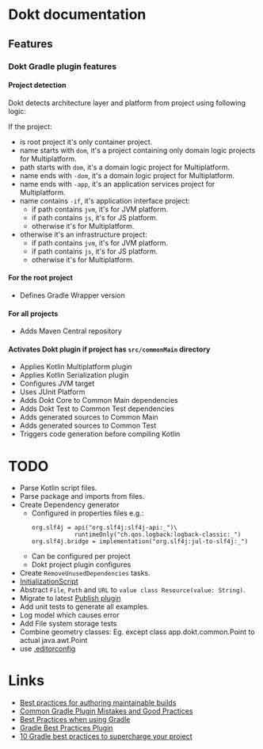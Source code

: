 # Dokt documentation

## Features

### Dokt Gradle plugin features

#### Project detection

Dokt detects architecture layer and platform from project using following logic:

If the project:
- is root project it's only container project.
- name starts with `dom`, it's a project containing only domain logic projects for Multiplatform.
- path starts with `dom`, it's a domain logic project for Multiplatform.
- name ends with `-dom`, it's a domain logic project for Multiplatform.
- name ends with `-app`, it's an application services project for Multiplatform.
- name contains `-if`, it's application interface project:
  - if path contains `jvm`, it's for JVM platform.
  - if path contains `js`, it's for JS platform.
  - otherwise it's for Multiplatform.
- otherwise it's an infrastructure project:
  - if path contains `jvm`, it's for JVM platform.
  - if path contains `js`, it's for JS platform.
  - otherwise it's for Multiplatform.

#### For the root project

- Defines Gradle Wrapper version

#### For all projects

- Adds Maven Central repository

#### Activates Dokt plugin if project has `src/commonMain` directory
- Applies Kotlin Multiplatform plugin
- Applies Kotlin Serialization plugin
- Configures JVM target
- Uses JUnit Platform
- Adds Dokt Core to Common Main dependencies
- Adds Dokt Test to Common Test dependencies
- Adds generated sources to Common Main
- Adds generated sources to Common Test
- Triggers code generation before compiling Kotlin

# TODO

- Parse Kotlin script files.
- Parse package and imports from files.
- Create Dependency generator
  - Configured in properties files e.g.:
    ```properties
    org.slf4j = api("org.slf4j:slf4j-api:_")\
                runtimeOnly("ch.qos.logback:logback-classic:_")
    org.slf4j.bridge = implementation("org.slf4j:jul-to-slf4j:_")
    ```
  - Can be configured per project
  - Dokt project plugin configures
- Create `RemoveUnusedDependencies` tasks.
- [InitializationScript](https://docs.gradle.org/current/userguide/init_scripts.html)
- Abstract `File`, `Path` and `URL` to `value class Resource(value: String)`.
- Migrate to latest [Publish plugin](https://plugins.gradle.org/plugin/com.gradle.plugin-publish)
- Add unit tests to generate all examples.
- Log model which causes error
- Add File system storage tests
- Combine geometry classes: Eg. except class app.dokt.common.Point to actual java.awt.Point
- use [.editorconfig](https://editorconfig.org/)

# Links

- [Best practices for authoring maintainable builds](https://docs.gradle.org/current/userguide/authoring_maintainable_build_scripts.html)
- [Common Gradle Plugin Mistakes and Good Practices](https://marcelkliemannel.com/articles/2022/common-gradle-plugin-mistakes-and-good-practices/)
- [Best Practices when using Gradle](https://github.com/liutikas/gradle-best-practices)
- [Gradle Best Practices Plugin](https://github.com/autonomousapps/gradle-best-practices-plugin)
- [10 Gradle best practices to supercharge your project](https://gradlehero.com/gradle-best-practices/)
